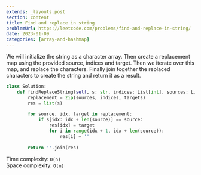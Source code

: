```yaml
---
extends: _layouts.post
section: content
title: Find and replace in string
problemUrl: https://leetcode.com/problems/find-and-replace-in-string/
date: 2023-01-09
categories: [array-and-hashmap]
---
```


We will initialize the string as a character array. Then create a replacement map using the provided source, indices and target. Then we iterate over this map, and replace the characters. Finally join together the replaced characters to create the string and return it as a result.

```python
class Solution:
    def findReplaceString(self, s: str, indices: List[int], sources: List[str], targets: List[str]) -> str:
        replacement = zip(sources, indices, targets)
        res = list(s)
        
        for source, idx, target in replacement:
            if s[idx: idx + len(source)] == source:
                res[idx] = target
                for i in range(idx + 1, idx + len(source)):
                    res[i] = ''
        
        return ''.join(res)
```

Time complexity: `O(n)` <br/>
Space complexity: `O(n)`